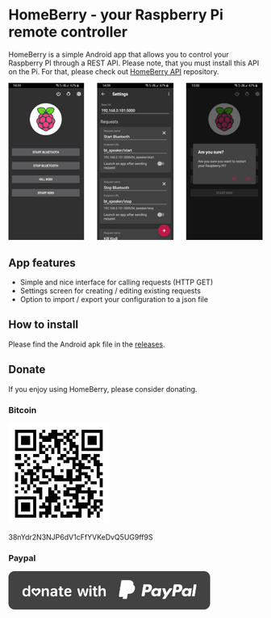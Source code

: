 # HomeBerry - your Raspberry Pi remote controller

HomeBerry is a simple Android app that allows you to control your Raspberry PI through a REST API. Please note, that you must install this API on the Pi. For that, please check out [HomeBerry API](https://github.com/AmkSk/homeberry-api) repository.

![screenshots](./screenshots.png "Screenshots") 

## App features

- Simple and nice interface for calling requests (HTTP GET)
- Settings screen for creating / editing existing requests
- Option to import / export your configuration to a json file

## How to install

Please find the Android apk file in the [releases](https://github.com/AmkSk/homeberry/releases).

## Donate

If you enjoy using HomeBerry, please consider donating.

### Bitcoin

![bitcoin qr](./bitcoin.png "Bitcoin")

38nYdr2N3NJP6dV1cFfYVKeDvQ5UG9ff9S

### Paypal

[![paypal](./paypal.png)](https://www.paypal.com/cgi-bin/webscr?cmd=_donations&business=XM6YQBPZGNDDG&item_name=HomeBerry&no_note=0&cn=&currency_code=EUR)